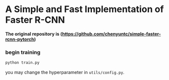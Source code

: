 # A Simple and Fast Implementation of Faster R-CNN


**The original repository is (https://github.com/chenyuntc/simple-faster-rcnn-pytorch)**


### begin training

```bash
python train.py 
```

you may change the hyperparameter in `utils/config.py`.
